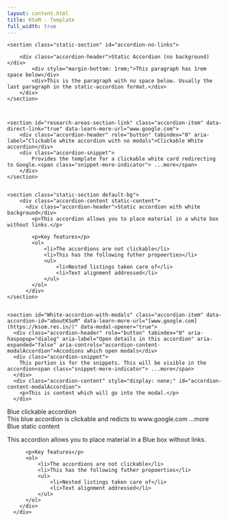 ```yaml
---
layout: content.html
title: KSoM - Template
full_width: true
---
```

  
<div id="main-content-start">
  

    <section class="static-section" id="accordion-no-links">
      
        <div class="accordion-header">Static Accordion (no background)</div>        
            <div style="margin-bottom: 1rem;">This paragraph has 1rem space below</div>
            <div>This is the paragraph with no space below. Usually the last paragraph in the static-accordion format.</div>
        </div>
    </section>

    

    <section id="research-areas-section-link" class="accordion-item" data-direct-link="true" data-learn-more-url="www.google.com">
        <div class="accordion-header" role="button" tabindex="0" aria-label="Clickable white accordion with no modals">Clickable White accordion</div>
        <div class="accordion-snippet">
            Provides the template for a clickable white card redirecting to Google.<span class="snippet-more-indicator"> ...more</span>
        </div>
    </section>
    

    <section class="static-section default-bg">        
        <div class="accordion-content static-content">
          <div class="accordion-header">Static accordion with white background</div>
            <p>This accordion allows you to place material in a white box without links.</p>

            <p>Key features</p>
            <ol>
                <li>The accordions are not clickable</li>
                <li>This has the following futher propoerties</li>
                <ul>
                    <li>Nested listings taken care of</li>
                    <li>Text alignment addressed</li>
                </ul>
            </ol>
          </div>
    </section>


    <section id="White-accordion-with-modals" class="accordion-item" data-accordion-id="aboutKSoM" data-learn-more-url="[www.google.com](https://ksom.res.in/)" data-modal-opener="true">
      <div class="accordion-header" role="button" tabindex="0" aria-haspopup="dialog" aria-label="Open details in this accordion" aria-expanded="false" aria-controls="accordion-content-modalAccordion">Accodions which open modals</div>
      <div class="accordion-snippet">
        This portion is for the snippets. This will be visible in the accordion<span class="snippet-more-indicator"> ...more</span>
      </div>
      <div class="accordion-content" style="display: none;" id="accordion-content-modalAccordion">
        <p>This is content which will go into the modal.</p>
      </div>
  </section>

  <section class="accordion-item highlight-card" id="admissions-highlight-card" data-direct-link="true" data-learn-more-url="www.google.com">
      <div class="accordion-header" role="button" tabindex="0" aria-label="Blue-clickable accordion">Blue clickable accordion</div>
      <div class="accordion-snippet">
          This blue accordion is clickable and redicts to www.google.com<span class="snippet-more-indicator"> ...more</span>
      </div>
  </section>


  <section class="static-section static-blue-section" id="blue-static-accordions">
    <div class="accordion-content static-content">
      <div class="accordion-header">Blue static content</div>
          <p>This accordion allows you to place material in a Blue box without links.</p>

          <p>Key features</p>
          <ol>
              <li>The accordions are not clickable</li>
              <li>This has the following futher propoerties</li>
              <ul>
                  <li>Nested listings taken care of</li>
                  <li>Text alignment addressed</li>
              </ul>
          </ol>
        </div>
      </div>
  </section>
    
</div>
